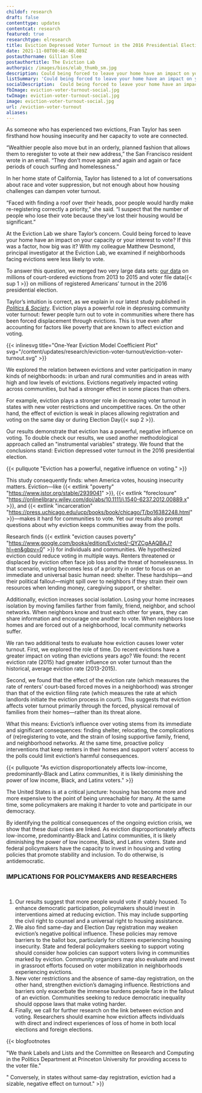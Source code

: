 ```yaml
---
childof: research
draft: false
contenttype: updates
contentcat: research
featured: true
researchtype: elresearch
title: Eviction Depressed Voter Turnout in the 2016 Presidential Election
date: 2021-11-08T00:46:40.089Z
postauthorname: Gillian Slee 
postauthortitle: The Eviction Lab
authorpic: /images/bios/elab_thumb_sm.jpg
description: Could being forced to leave your home have an impact on your capacity or your interest to vote? We examined if neighborhoods facing evictions were less likely to vote. 
listSummary: 'Could being forced to leave your home have an impact on your capacity or your interest to vote? We examined if neighborhoods facing evictions were less likely to vote. ' 
socialDescription:  Could being forced to leave your home have an impact on your capacity or your interest to vote? We examined if neighborhoods facing evictions were less likely to vote. 
fbImage: eviction-voter-turnout-social.jpg
twImage: eviction-voter-turnout-social.jpg
image: eviction-voter-turnout-social.jpg
url: /eviction-voter-turnout
aliases:
---
```


<span class="dropcap green">A</span>s someone who has experienced two evictions, Fran Taylor has seen firsthand how housing insecurity and her capacity to vote are connected. 

“Wealthier people also move but in an orderly, planned fashion that allows them to reregister to vote at their new address,” the San Francisco resident wrote in an email. “They don’t move again and again and again or face periods of couch surfing and homelessness.”

In her home state of California, Taylor has listened to a lot of conversations about race and voter suppression, but not enough about how housing challenges can dampen voter turnout. 

“Faced with finding a roof over their heads, poor people would hardly make re-registering correctly a priority,” she said. “I suspect that the number of people who lose their vote because they’ve lost their housing would be significant.”

At the Eviction Lab we share Taylor’s concern. Could being forced to leave your home have an impact on your capacity or your interest to vote? If this was a factor, how big was it? With my colleague Matthew Desmond, principal investigator at the Eviction Lab, we examined if neighborhoods facing evictions were less likely to vote. 

To answer this question, we merged two very large data sets: [our data]('https://evictionlab.org/map/#/2016?geography=states&type=er) on millions of court-ordered evictions from 2013 to 2015 and voter file data{{< sup 1 >}} on millions of registered Americans’ turnout in the 2016 presidential election.
 
Taylor’s intuition is correct, as we explain in our latest study published in <a href="https://journals.sagepub.com/doi/10.1177/00323292211050716" target="_blank" rel="noreferrer noopener">_Politics & Society_</a>. Eviction plays a powerful role in depressing community voter turnout: fewer people turn out to vote in communities where there has been forced displacement through evictions. This is true even after accounting for factors like poverty that are known to affect eviction and voting.  
</div>
</div>
</div>
<div style="max-width: 1200px;" class="mx-auto px-2">

{{< inlinesvg title="One-Year Eviction Model Coefficient Plot" svg="/content/updates/research/eviction-voter-turnout/eviction-voter-turnout.svg"  >}}

</div>

<div class="center-content-post research-post updates-post pb-2">
<div class="page-content">
<div class="post-body">

We explored the relation between evictions and voter participation in many kinds of neighborhoods: in urban and rural communities and in areas with high and low levels of evictions. Evictions negatively impacted voting across communities, but had a stronger effect in some places than others.

For example, eviction plays a stronger role in decreasing voter turnout in states with new voter restrictions and uncompetitive races. On the other hand, the effect of eviction is weak in places  allowing registration and voting on the same day or during Election Day{{< sup 2 >}}.

Our results demonstrate that eviction has a powerful, negative influence on voting. To double check our results, we used another methodological approach called an "instrumental variables" strategy. We found that the conclusions stand: Eviction depressed voter turnout in the 2016 presidential election.

{{< pullquote "Eviction has a powerful, negative influence on voting." >}}

This study consequently finds: when America votes, housing insecurity matters. Eviction—like {{< extlink "poverty" "https://www.jstor.org/stable/2939041" >}}, {{< extlink "foreclosure" "https://onlinelibrary.wiley.com/doi/abs/10.1111/j.1540-6237.2012.00889.x" >}}, and {{< extlink "incarceration" "https://press.uchicago.edu/ucp/books/book/chicago/T/bo16382248.html" >}}—makes it hard for communities to vote. Yet our results also prompt questions about why eviction keeps communities away from the polls. 


Research finds {{< extlink "eviction causes poverty" "https://www.google.com/books/edition/Evicted/-QYZCgAAQBAJ?hl=en&gbpv=0" >}} for individuals and communities. We hypothesized eviction could reduce voting in multiple ways. Renters threatened or displaced by eviction often face job loss and the threat of homelessness. In that scenario, voting becomes less of a priority in order to focus on an immediate and universal basic human need: shelter. These hardships—and their political fallout—might spill over to neighbors if they strain their own resources when lending money, caregiving support, or shelter. 

Additionally, eviction increases social isolation. Losing your home increases isolation by moving families farther from family, friend, neighbor, and school networks. When neighbors know and trust each other for years, they can share information and encourage one another to vote. When neighbors lose homes and are forced out of a neighborhood, local community networks suffer. 

We ran two additional tests to evaluate how eviction causes lower voter turnout. First, we explored the role of time. Do recent evictions have a greater impact on voting than evictions years ago? We found: the recent eviction rate (2015) had greater influence on voter turnout than the historical, average eviction rate (2013-2015). 

Second, we found that the effect of the eviction rate (which measures the rate of renters’ court-based forced moves in a neighborhood) was stronger than that of the eviction filing rate (which measures the rate at which landlords initiate the eviction process in court). This suggests that eviction affects voter turnout primarily through the forced, physical removal of families from their homes—rather than its threat alone. 


What this means: Eviction’s influence over voting stems from its immediate and significant consequences: finding shelter, relocating, the complications of (re)registering to vote, and the strain of losing supportive family, friend, and neighborhood networks. At the same time, proactive policy interventions that keep renters in their homes and support voters’ access to the polls could limit eviction’s harmful consequences.  

{{< pullquote "As eviction disproportionately affects low-income, predominantly-Black and Latinx communities, it is likely diminishing the power of low income, Black, and Latinx voters." >}}


The United States is at a critical juncture: housing has become more and more expensive to the point of being unreachable for many. At the same time, some policymakers are making it harder to vote and participate in our democracy.

By identifying the political consequences of the ongoing eviction crisis, we show that these dual crises are linked. As eviction disproportionately affects low-income, predominantly-Black and Latinx communities, it is likely diminishing the power of low income, Black, and Latinx voters. State and federal policymakers have the capacity to invest in housing and voting policies that promote stability and inclusion. To do otherwise, is antidemocratic. 

### IMPLICATIONS FOR POLICYMAKERS AND RESEARCHERS 

<br/>

1. Our results suggest that more people would vote if stably housed. To enhance democratic participation, policymakers should invest in interventions aimed at reducing eviction. This may include supporting the civil right to counsel and a universal right to housing assistance.
2. We also find same-day and Election Day registration may weaken eviction’s negative political influence. These policies may remove barriers to the ballot box, particularly for citizens experiencing housing insecurity. State and federal policymakers seeking to support voting should consider how policies can support voters living in communities marked by eviction. Community organizers may also evaluate and invest in grassroot efforts focused on voter mobilization in neighborhoods experiencing evictions. 
3. New voter restrictions and the absence of same-day registration, on the other hand, strengthen eviction’s damaging influence. Restrictions and barriers only exacerbate the immense burdens people face in the fallout of an eviction. Communities seeking to reduce democratic inequality should oppose laws that make voting harder. 
4. Finally, we call for further research on the link between eviction and voting. Researchers should examine how eviction affects individuals with direct and indirect experiences of loss of home in both local elections and foreign elections.

{{< blogfootnotes 

"We thank Labels and Lists and the Committee on Research and Computing in the Politics Department at Princeton University for providing access to the voter file."

" Conversely, in states without same-day registration, eviction had a sizable, negative effect on turnout." >}}


